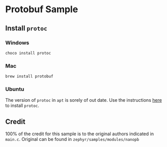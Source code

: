 # Protobuf Sample

## Install `protoc`

### Windows

```
choco install protoc
```

### Mac

```
brew install protobuf
```

### Ubuntu

The version of `protoc` in `apt` is sorely of out date. Use the instructions [here](https://lindevs.com/install-protoc-on-ubuntu/) to install `protoc`.

## Credit

100% of the credit for this sample is to the original authors indicated in `main.c`. Original can be found in `zephyr/samples/modules/nanopb`